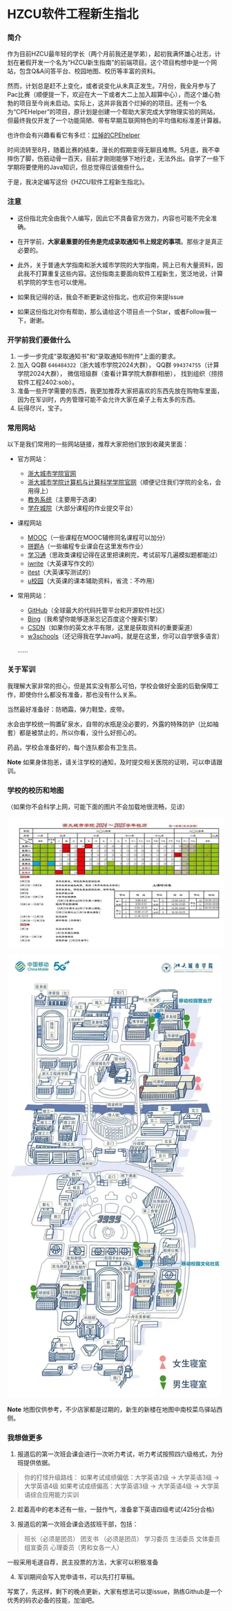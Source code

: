 # HZCU软件工程新生指北

### 简介

作为目前HZCU最年轻的学长（两个月前我还是学弟），起初我满怀雄心壮志，计划在暑假开发一个名为“HZCU新生指南”的前端项目。这个项目构想中是一个网站，包含Q&A问答平台、校园地图、校历等丰富的资料。

然而，计划总是赶不上变化，或者说变化从未真正发生。7月份，我全月参与了Pac比赛（顺便提一下，欢迎在大一下或者大二上加入超算中心），而这个雄心勃勃的项目至今尚未启动。实际上，这并非我首个烂掉的的项目。还有一个名为“CPEHelper”的项目，原计划是创建一个帮助大家完成大学物理实验的网站，但最终我仅开发了一个功能简陋、带有早期互联网特色的平均值和标准差计算器。

也许你会有兴趣看看它有多烂：[烂掉的CPEhelper](https://baozhuhan.github.io/CPEhelper/)

时间流转至8月，随着比赛的结束，漫长的假期变得无聊且难熬。5月底，我不幸摔伤了脚，伤筋动骨一百天，目前才刚刚能够下地行走，无法外出。自学了一些下学期将要使用的Java知识，但总觉得应该做些什么。

于是，我决定编写这份《HZCU软件工程新生指北》。

### 注意

* 这份指北完全由我个人编写，因此它不具备官方效力，内容也可能不完全准确。

* 在开学前，**大家最重要的任务是完成录取通知书上规定的事项**。那些才是真正必要的。

* 此外，关于普通大学指南和浙大城市学院的大学指南，网上已有大量资料，因此我不打算重复这些内容。这份指南主要面向软件工程新生，宽泛地说，计算机学院的学生也可以使用。

* 如果我记得的话，我会不断更新这份指北，也欢迎你来提Issue

* 如果这份指北对你有帮助，那么请给这个项目点一个Star，或者Follow我一下，谢谢。

### 开学前我们要做什么

1. 一步一步完成“录取通知书”和“录取通知书附件”上面的要求。
2. 加入
   QQ群 `646484322`（浙大城市学院2024大群），
   QQ群 `994374755`（计算学院2024大群），
   微信班级群（查看计算学院大群群相册），
   找到组织（捞捞软件工程2402:sob）。
3. 准备一些开学需要的东西，我更加推荐大家把喜欢的东西先放在购物车里面，因为在军训时，内务管理可能不会允许大家在桌子上有太多的东西。
4. 玩得尽兴，宝子。

### 常用网站

以下是我们常用的一些网站链接，推荐大家把他们放到收藏夹里面：

* 官方网站：

  * [浙大城市学院官网](http://www.zucc.edu.cn/)
  * [浙大城市学院计算机与计算科学学院官网](http://jsxy.zucc.edu.cn/)（顺便记住我们学院的全名，会用得上）
  * [教务系统](http://ijw.hzcu.edu.cn/xtgl/login_slogin.html)（主要用于选课）
  * [学在城院](https://course.hzcu.edu.cn/hzcu)（大部分课程的作业提交平台）
* 课程网站
  * [MOOC](https://www.icourse163.org/)（一些课程在MOOC辅修同名课程可以加分）
  * [拼题A](https://pintia.cn/)（一些编程专业课会在这里发布作业）
  * [学习通](https://v8.chaoxing.com/)（思政类课程记得在这里把课刷完，考试前写几遍模拟题都能过）
  * [iwrite](https://iwrite.unipus.cn/login)（大英课写作文的）
  * [itest](https://itestcloud.unipus.cn/)（大英课写测试的）
  * [u校园](https://u.unipus.cn/)（大英课的课本辅助资料，省流：不咋用）
* 常用网站：

  * [GitHub](https://github.com/)（全球最大的代码托管平台和开源软件社区）
  * [Bing](https://cn.bing.com/?mkt=zh-CN)（我希望你能够逐渐忘记百度这个搜索引擎）
  * [CSDN](https://www.csdn.net/)（如果你的英文水平有限，这里是获取资料的重要渠道）
  * [w3schools](https://w3schools.com/)（还记得我在学Java吗，就是在这里，你可以自学很多语言）

  ......

### 关于军训

我理解大家非常的担心，但是其实没有那么可怕，学校会做好全面的后勤保障工作，即使你什么都没有准备，那也没有什么关系。  

当然最好准备好：防晒霜，弹力鞋垫，皮带。  

水会由学校统一购置矿泉水，自带的水瓶是没必要的，外露的特殊防护（比如袖套）都是被禁止的，所以你看，没什么好担心的。  

药品，学校会准备好的，每个连队都会有卫生员。  

**Note** 如果身体抱恙，请关注学校的通知，及时提交相关医院的证明，可以申请跟训。  

### 学校的校历和地图

（如果你不会科学上网，可能下面的图片不会加载地很流畅，见谅）

![校历](./image/calendar.jpg)

![地图](./image/schoolmap.jpg)

**Note** 地图仅供参考，不少店家都是过期的，新生的新楼在地图中南校菜鸟驿站西侧。

### 我想做更多

1. 报道后的第一次班会课会进行一次听力考试，听力考试按照四六级格式，为分班提供依据。
> 你的打怪升级路线：
> 如果考试成绩偏低：大学英语2级 -> 大学英语3级 -> 大学英语4级
> 如果考试成绩偏高：大学英语3级 -> 大学英语4级 -> 大学英语综合应用能力实训

2. 趁着高中的老本还有一些，一鼓作气，准备拿下英语四级考试(425分合格)

3. 报道后的第一次班会课会选拔班干部，包括：
> 班长（必须是团员）
> 团支书 （必须是团员）
> 学习委员
> 生活委员
> 文体委员
> 组宣委员
> 心理委员（男和女各一人）

一般采用毛遂自荐，民主投票的方法，大家可以积极准备

4. 军训期间会写入党申请书，可以先打打草稿。

写累了，先这样，剩下的晚点更新，大家有想法可以提issue，熟练Github是一个优秀的码农必备的技能，加油吧。